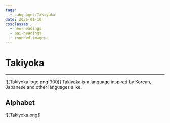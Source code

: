 ```yaml
---
tags:
  - Languages/Takiyoka
date: 2025-01-10
cssclasses:
  - neo-headings
  - bai-headings
  - rounded-images
---
```

# Takiyoka
***
![[Takiyoka logo.png|300]]
Takiyoka is a language inspired by Korean, Japanese and other languages alike.

## Alphabet
![[Takiyoka.png]]
